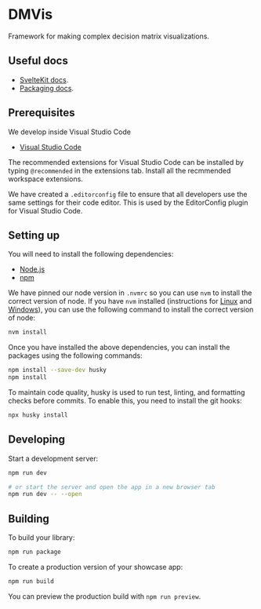# DMVis

Framework for making complex decision matrix visualizations.

## Useful docs

- [SvelteKit docs](https://kit.svelte.dev/docs).
- [Packaging docs](https://kit.svelte.dev/docs/packaging).

## Prerequisites

We develop inside Visual Studio Code

- [Visual Studio Code](https://code.visualstudio.com/download)

The recommended extensions for Visual Studio Code can be installed by typing
`@recommended` in the extensions tab. Install all the recmmended workspace
extensions.

We have created a `.editorconfig` file to ensure that all developers use the same
settings for their code editor. This is used by the EditorConfig plugin for
Visual Studio Code.

## Setting up

You will need to install the following dependencies:

- [Node.js](https://nodejs.org/en/download/)
- [npm](https://www.npmjs.com/get-npm)

We have pinned our node version in `.nvmrc` so you can use `nvm` to install the
correct version of node. If you have `nvm` installed (instructions for
[Linux](https://github.com/nvm-sh/nvm) and
[Windows](https://github.com/coreybutler/nvm-windows)),
you can use the following command to install the correct version of node:

```bash
nvm install
```

Once you have installed the above dependencies, you can install the packages
using the following commands:

```bash
npm install --save-dev husky
npm install
```

To maintain code quality, husky is used to run test, linting, and formatting checks
before commits. To enable this, you need to install the git hooks:

```bash
npx husky install
```

## Developing

Start a development server:

```bash
npm run dev

# or start the server and open the app in a new browser tab
npm run dev -- --open
```

## Building

To build your library:

```bash
npm run package
```

To create a production version of your showcase app:

```bash
npm run build
```

You can preview the production build with `npm run preview`.
